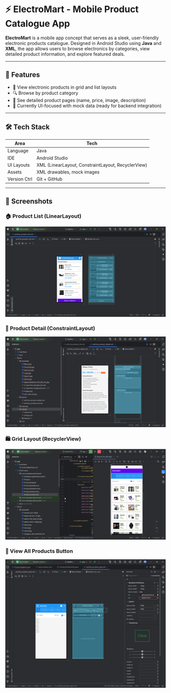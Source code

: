 # ⚡ ElectroMart - Mobile Product Catalogue App

**ElectroMart** is a mobile app concept that serves as a sleek, user-friendly electronic products catalogue. Designed in Android Studio using **Java** and **XML**, the app allows users to browse electronics by categories, view detailed product information, and explore featured deals.

---

## 📱 Features

- 🛒 View electronic products in grid and list layouts
- 🔍 Browse by product category
- 📸 See detailed product pages (name, price, image, description)
- 🧪 Currently UI-focused with mock data (ready for backend integration)

---

## 🛠️ Tech Stack

| Area          | Tech                          |
|---------------|-------------------------------|
| Language      | Java                          |
| IDE           | Android Studio                |
| UI Layouts    | XML (LinearLayout, ConstraintLayout, RecyclerView) |
| Assets        | XML drawables, mock images    |
| Version Ctrl  | Git + GitHub                  |

---


## 📸 Screenshots

### 🏠 Product List (LinearLayout)
![Product List](electromart_screenshot_1_1.png)

### 🧾 Product Detail (ConstraintLayout)
![Product Detail](electromart_screenshot_2_1.png)

### 🛍️ Grid Layout (RecyclerView)
![Product Grid](GridView.png)

### 📲 View All Products Button
![View All](electromart_screenshot_4_1.png)


